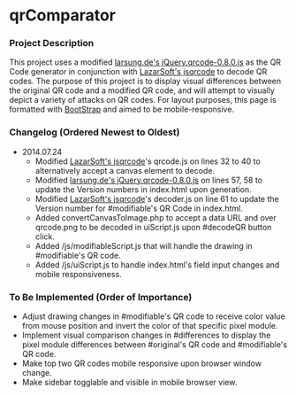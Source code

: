 qrComparator
============

### Project Description
This project uses a modified [larsung.de's jQuery.qrcode-0.8.0.js](http://larsjung.de/qrcode/) as the QR Code generator in conjunction with [LazarSoft's jsqrcode](https://github.com/LazarSoft/jsqrcode) to decode QR codes. The purpose of this project is to display visual differences between the original QR code and a modified QR code, and will attempt to visually depict a variety of attacks on QR codes. For layout purposes, this page is formatted with [BootStrap](getbootstrap.com/) and aimed to be mobile-responsive.

### Changelog (Ordered Newest to Oldest)
* 2014.07.24
  * Modified [LazarSoft's jsqrcode](https://github.com/LazarSoft/jsqrcode)'s qrcode.js on lines 32 to 40 to alternatively accept a canvas element to decode.
  * Modified [larsung.de's jQuery.qrcode-0.8.0.js](http://larsjung.de/qrcode/) on lines 57, 58 to update the Version numbers in index.html upon generation.
  * Modified [LazarSoft's jsqrcode](https://github.com/LazarSoft/jsqrcode)'s decoder.js on line 61 to update the Version number for #modifiable's QR Code in index.html.
  * Added convertCanvasToImage.php to accept a data URL and over qrcode.png to be decoded in uiScript.js upon #decodeQR button click.
  * Added /js/modifiableScript.js that will handle the drawing in #modifiable's QR code.
  * Added /js/uiScript.js to handle index.html's field input changes and mobile responsiveness.

### To Be Implemented (Order of Importance)
* Adjust drawing changes in #modifiable's QR code to receive color value from mouse position and invert the color of that specific pixel module.
* Implement visual comparison changes in #differences to display the pixel module differences between #original's QR code and #modifiable's QR code.
* Make top two QR codes mobile responsive upon browser window change.
* Make sidebar togglable and visible in mobile browser view.